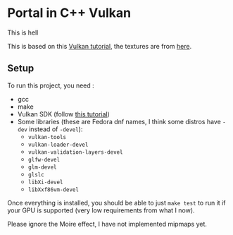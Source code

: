# Portal in C++ Vulkan

This is hell

This is based on this [Vulkan tutorial](https://vulkan-tutorial.com/), the textures are from [here](https://gamebanana.com/mods/383184).

## Setup

To run this project, you need :
- gcc
- make
- Vulkan SDK (follow [this tutorial](https://vulkan.lunarg.com/doc/sdk/1.3.268.0/linux/getting_started.html))
- Some libraries (these are Fedora dnf names, I think some distros have `-dev` instead of `-devel`):
	- `vulkan-tools`
	- `vulkan-loader-devel`
	- `vulkan-validation-layers-devel`
	- `glfw-devel`
	- `glm-devel`
	- `glslc`
	- `libXi-devel`
	- `libXxf86vm-devel`

Once everything is installed, you should be able to just `make test` to run it if your GPU is supported (very low requirements from what I now).

Please ignore the Moire effect, I have not implemented mipmaps yet.